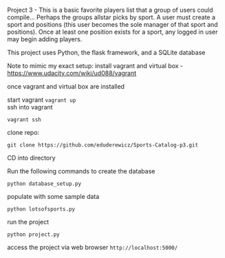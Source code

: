 Project 3 - This is a basic favorite players list that a group of users could compile... 
Perhaps the groups allstar picks by sport. 
A user must create a sport and positions (this user becomes the sole manager of that sport and positions). 
Once at least one position exists for a sport, any logged in user may begin adding players. 

This project uses Python, the flask framework, and a SQLite database

Note to mimic my exact setup: install vagrant and virtual box - https://www.udacity.com/wiki/ud088/vagrant

once vagrant and virtual box are installed

start vagrant 
`vagrant up`  
ssh into vagrant  

`vagrant ssh`   

clone repo: 

`git clone https://github.com/eduderewicz/Sports-Catalog-p3.git` 

CD into directory 

Run the following commands to create the database 

`python database_setup.py`

populate with some sample data 

`python lotsofsports.py`

run the project

`python project.py`

access the project via web browser
`http://localhost:5000/`

